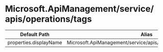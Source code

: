 # Microsoft.ApiManagement/service/apis/operations/tags

| Default Path | Alias |
|---|---|
| properties.displayName | Microsoft.ApiManagement/service/apis/operations/tags/displayName |

